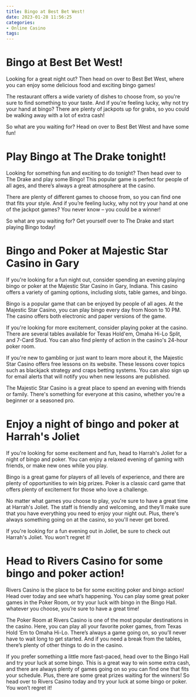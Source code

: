 ```yaml
---
title: Bingo at Best Bet West!
date: 2023-01-28 11:56:25
categories:
- Online Casino
tags:
---
```



#  Bingo at Best Bet West!

Looking for a great night out? Then head on over to Best Bet West, where you can enjoy some delicious food and exciting bingo games!

The restaurant offers a wide variety of dishes to choose from, so you're sure to find something to your taste. And if you're feeling lucky, why not try your hand at bingo? There are plenty of jackpots up for grabs, so you could be walking away with a lot of extra cash!

So what are you waiting for? Head on over to Best Bet West and have some fun!

#  Play Bingo at The Drake tonight!

Looking for something fun and exciting to do tonight? Then head over to The Drake and play some Bingo! This popular game is perfect for people of all ages, and there’s always a great atmosphere at the casino.

There are plenty of different games to choose from, so you can find one that fits your style. And if you’re feeling lucky, why not try your hand at one of the jackpot games? You never know – you could be a winner!

So what are you waiting for? Get yourself over to The Drake and start playing Bingo today!

#  Bingo and Poker at Majestic Star Casino in Gary

If you're looking for a fun night out, consider spending an evening playing bingo or poker at the Majestic Star Casino in Gary, Indiana. This casino offers a variety of gaming options, including slots, table games, and bingo.

Bingo is a popular game that can be enjoyed by people of all ages. At the Majestic Star Casino, you can play bingo every day from Noon to 10 PM. The casino offers both electronic and paper versions of the game.

If you're looking for more excitement, consider playing poker at the casino. There are several tables available for Texas Hold'em, Omaha Hi-Lo Split, and 7-Card Stud. You can also find plenty of action in the casino's 24-hour poker room.

If you're new to gambling or just want to learn more about it, the Majestic Star Casino offers free lessons on its website. These lessons cover topics such as blackjack strategy and craps betting systems. You can also sign up for email alerts that will notify you when new lessons are published.

The Majestic Star Casino is a great place to spend an evening with friends or family. There's something for everyone at this casino, whether you're a beginner or a seasoned pro.

#  Enjoy a night of bingo and poker at Harrah's Joliet

If you're looking for some excitement and fun, head to Harrah's Joliet for a night of bingo and poker. You can enjoy a relaxed evening of gaming with friends, or make new ones while you play.

Bingo is a great game for players of all levels of experience, and there are plenty of opportunities to win big prizes. Poker is a classic card game that offers plenty of excitement for those who love a challenge.

No matter what games you choose to play, you're sure to have a great time at Harrah's Joliet. The staff is friendly and welcoming, and they'll make sure that you have everything you need to enjoy your night out. Plus, there's always something going on at the casino, so you'll never get bored.

If you're looking for a fun evening out in Joliet, be sure to check out Harrah's Joliet. You won't regret it!

#  Head to Rivers Casino for some bingo and poker action!

Rivers Casino is the place to be for some exciting poker and bingo action! Head over today and see what’s happening. You can play some great poker games in the Poker Room, or try your luck with bingo in the Bingo Hall. whatever you choose, you’re sure to have a great time!

The Poker Room at Rivers Casino is one of the most popular destinations in the casino. Here, you can play all your favorite poker games, from Texas Hold ‘Em to Omaha Hi-Lo. There’s always a game going on, so you’ll never have to wait long to get started. And if you need a break from the tables, there’s plenty of other things to do in the casino.

If you prefer something a little more fast-paced, head over to the Bingo Hall and try your luck at some bingo. This is a great way to win some extra cash, and there are always plenty of games going on so you can find one that fits your schedule. Plus, there are some great prizes waiting for the winners! So head over to Rivers Casino today and try your luck at some bingo or poker. You won’t regret it!